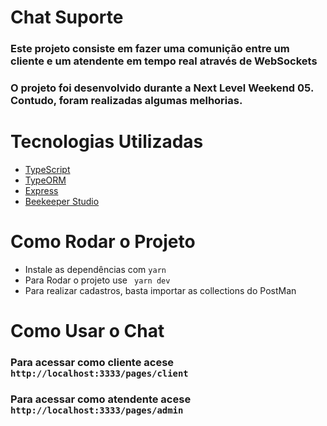 # Chat Suporte

### Este projeto consiste em fazer uma comunição entre um cliente e um atendente em tempo real através de WebSockets

### O projeto foi desenvolvido durante a Next Level Weekend 05. Contudo, foram realizadas algumas melhorias.

# Tecnologias Utilizadas

 -  [TypeScript](https://www.typescriptlang.org/)
 -  [TypeORM](https://typeorm.io/#/)
 -  [Express](https://expressjs.com/pt-br/)
 -  [Beekeeper Studio](https://www.beekeeperstudio.io/)

# Como Rodar o Projeto 

- Instale as dependências com ```yarn```
- Para Rodar o projeto use ``` yarn dev```
- Para realizar cadastros, basta importar as collections do PostMan

# Como Usar o Chat

### Para acessar como cliente acese ```http://localhost:3333/pages/client```

### Para acessar como atendente acese ```http://localhost:3333/pages/admin```